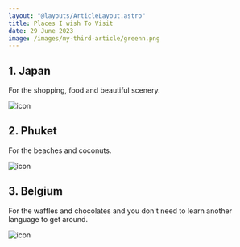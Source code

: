 ```yaml
---
layout: "@layouts/ArticleLayout.astro"
title: Places I wish To Visit
date: 29 June 2023
image: /images/my-third-article/greenn.png
---
```

<H2> 1. Japan </H2>

For the shopping, food and beautiful scenery.

![icon](https://images.unsplash.com/photo-1542051841857-5f90071e7989?ixlib=rb-4.0.3&ixid=M3wxMjA3fDB8MHxzZWFyY2h8Mnx8amFwYW58ZW58MHx8MHx8fDA%3D&auto=format&fit=crop&w=500&q=60)

<H2> 2. Phuket </H2>
For the beaches and coconuts.

![icon](https://sofitel.accor.com/destinations/imagerie/phuket_rock_photo_1-c44f_1400x788.jpg)

<H2> 3. Belgium </H2>
For the waffles and chocolates and you don't need to learn another language to get around.

![icon](https://images.unsplash.com/photo-1567994484512-55f8fe3c1a05?ixlib=rb-4.0.3&ixid=M3wxMjA3fDB8MHxzZWFyY2h8OXx8YmVsZ2l1bXxlbnwwfHwwfHx8MA%3D%3D&auto=format&fit=crop&w=500&q=60)
